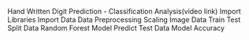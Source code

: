 Hand Written Digit Prediction - Classification Analysis(video link)
Import Libraries
Import Data
Data Preprocessing
Scaling Image Data
Train Test Split Data
Random Forest Model
Predict Test Data
Model Accuracy
